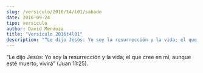 ```yaml
---
slug: /versiculo/2016/t4/l01/sabado
date: 2016-09-24
tipo: versiculo
author: David Mendoza
title: "Versiculo 2016t4l01"
description: "“Le dijo Jesús: Yo soy la resurrección y la vida; el que cree en mí, aunque esté muerto, vivirá” (Juan 11:25)."
---
```


“Le dijo Jesús: Yo soy la resurrección y la vida; el que cree en mí, aunque esté muerto, vivirá” (Juan 11:25).
